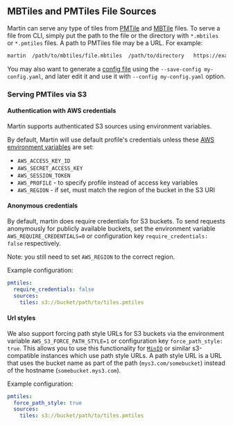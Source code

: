 ## MBTiles and PMTiles File Sources

Martin can serve any type of tiles from [PMTile](https://protomaps.com/blog/pmtiles-v3-whats-new)
and [MBTile](https://github.com/mapbox/mbtiles-spec) files. To serve a file from CLI, simply put the path to the file or
the directory with `*.mbtiles` or `*.pmtiles` files. A path to PMTiles file may be a URL. For example:

```bash
martin  /path/to/mbtiles/file.mbtiles  /path/to/directory   https://example.org/path/tiles.pmtiles
```

You may also want to generate a [config file](config-file.md) using the `--save-config my-config.yaml`, and later edit
it and use it with `--config my-config.yaml` option.

### Serving PMTiles via S3

#### Authentication with AWS credentials

Martin supports authenticated S3 sources using environment variables.

By default, Martin will use default profile's credentials unless these [AWS environment variables](https://docs.aws.amazon.com/sdkref/latest/guide/creds-config-files.html) are set:

- `AWS_ACCESS_KEY_ID`
- `AWS_SECRET_ACCESS_KEY`
- `AWS_SESSION_TOKEN`
- `AWS_PROFILE` - to specify profile instead of access key variables
- `AWS_REGION` - if set, must match the region of the bucket in the S3 URI

#### Anonymous credentials

By default, martin does require credentials for S3 buckets.
To send requests anonymously for publicly available buckets, set the environment variable `AWS_REQUIRE_CREDENTIALS=0` or configuration key `require_credentials: false` respectively.

Note: you still need to set `AWS_REGION` to the correct region.

Example configuration:

```yaml
pmtiles:
  require_credentials: false
  sources:
    tiles: s3://bucket/path/to/tiles.pmtiles
```

#### Url styles

We also support forcing path style URLs for S3 buckets via the environment variable `AWS_S3_FORCE_PATH_STYLE=1` or configuration key `force_path_style: true`.
This allows you to use this functionality for [`MinIO`](https://min.io/) or similar s3-compatible instances which use path style URLs.
A path style URL is a URL that uses the bucket name as part of the path (`mys3.com/somebucket`) instead of the hostname (`somebucket.mys3.com`).

Example configuration:

```yaml
pmtiles:
  force_path_style: true
  sources:
    tiles: s3://bucket/path/to/tiles.pmtiles
```
